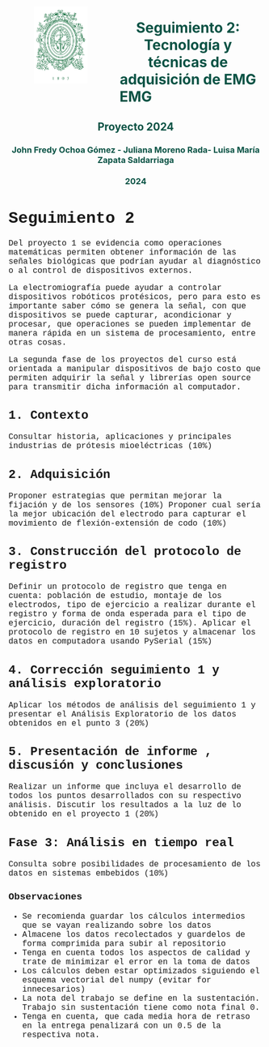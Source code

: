 <p><img alt="udeA logo" height="150px" src="https://github.com/freddyduitama/images/blob/master/logo.png?raw=true" align="left" hspace="50px" vspace="0px" style="width:107px;height:152px;"></p>
<h1><font color='0B5345'> <center>
Seguimiento 2: Tecnología y técnicas de adquisición de EMG EMG</center></font></h1>
<h2><font color='0B5345'> <center>
Proyecto 2024</center></font></h2>
<h3><font color='0B5345'> <center>
John Fredy Ochoa Gómez - Juliana Moreno Rada- Luisa María Zapata Saldarriaga </center></font></h3>
<h3><font color='0B5345'> <center>
2024 </center></font></h3>
<font  face="Courier New" size="3">
<p1><center> </center></p1>

# Seguimiento 2

Del proyecto 1 se evidencia como operaciones matemáticas permiten obtener información de las señales biológicas que podrían ayudar al diagnóstico o al control de dispositivos externos.

La electromiografía puede ayudar a controlar dispositivos robóticos protésicos, pero para esto es importante saber cómo se genera la señal, con que dispositivos se puede capturar, acondicionar y procesar, que operaciones se pueden implementar de manera rápida en un sistema de procesamiento, entre otras cosas.

La segunda fase de los proyectos del curso está orientada a manipular dispositivos de bajo costo que permiten adquirir la señal y librerías open source para transmitir dicha información al computador.

## **1. Contexto**

Consultar historia, aplicaciones y principales industrias de prótesis mioeléctricas (10%)

## **2. Adquisición**

Proponer estrategias que permitan mejorar la fijación y de los sensores (10%)
Proponer cual sería la mejor ubicación del electrodo para capturar el movimiento de flexión-extensión de codo (10%)

## **3. Construcción del protocolo de registro**

Definir un protocolo de registro que tenga en cuenta: población de estudio, montaje de los electrodos, tipo de ejercicio a realizar durante el registro y forma de onda esperada para el tipo de ejercicio, duración del registro (15%). 
Aplicar el protocolo de registro en 10 sujetos y almacenar los datos en computadora usando PySerial (15%)

## 4. Corrección seguimiento 1 y análisis exploratorio 

Aplicar los métodos de análisis del seguimiento 1 y presentar el Análisis Exploratorio de los datos obtenidos en el punto 3 (20%)

## 5. Presentación de informe , discusión y conclusiones

Realizar un informe que incluya el desarrollo de todos los puntos desarrollados con su respectivo análisis. Discutir los resultados a la luz de lo obtenido en el proyecto 1 (20%)


## Fase 3: Análisis en tiempo real
Consulta sobre posibilidades de procesamiento de los datos en sistemas embebidos (10%)

### Observaciones 
* Se  recomienda  guardar  los  cálculos  intermedios  que  se  vayan  realizando  sobre  los datos
* Almacene los datos recolectados y guardelos de forma comprimida para subir al repositorio
* Tenga en cuenta todos los aspectos de calidad y trate de minimizar el error en la toma de datos
* Los  cálculos  deben  estar optimizados  siguiendo  el  esquema  vectorial  del  numpy (evitar for innecesarios)
* La nota del trabajo se define en la sustentación. Trabajo sin sustentación tiene como nota final 0.
* Tenga en cuenta, que cada media hora de retraso en la entrega penalizará con un 0.5 de la respectiva nota.
